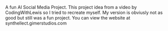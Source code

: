 A fun AI Social Media Project. This project idea from a video by CodingWithLewis so I tried to recreate myself. My version is obviusly not as good but still was a fun project.
You can view the website at synthellect.gimerstudios.com
